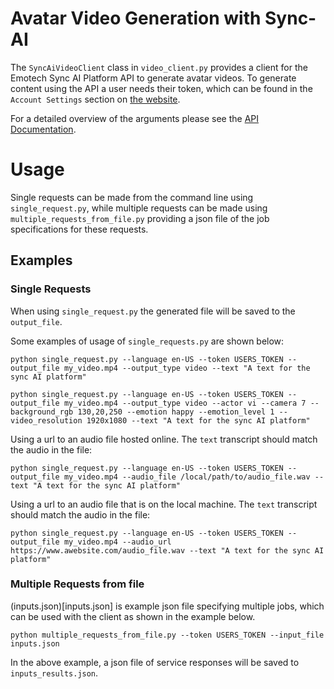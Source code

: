 # Avatar Video Generation with Sync-AI

The `SyncAiVideoClient` class in `video_client.py` provides a client for the Emotech Sync AI Platform API to generate avatar videos. To generate content using the API a user needs their token, which can be found in the `Account Settings` section on [the website](https://lipsync-ai.bubbleapps.io/). 

For a detailed overview of the arguments please see the [API Documentation]().

# Usage

Single requests can be made from the command line using `single_request.py`, while multiple requests can be made using `multiple_requests_from_file.py` providing a json file of the job specifications for these requests.

## Examples

### Single Requests

When using `single_request.py` the generated file will be saved to the `output_file`.

Some examples of usage of `single_requests.py` are shown below:
```
python single_request.py --language en-US --token USERS_TOKEN --output_file my_video.mp4 --output_type video --text "A text for the sync AI platform"

python single_request.py --language en-US --token USERS_TOKEN --output_file my_video.mp4 --output_type video --actor vi --camera 7 --background_rgb 130,20,250 --emotion happy --emotion_level 1 --video_resolution 1920x1080 --text "A text for the sync AI platform"
```

Using a url to an audio file hosted online. The `text` transcript should match the audio in the file:
```
python single_request.py --language en-US --token USERS_TOKEN --output_file my_video.mp4 --audio_file /local/path/to/audio_file.wav --text "A text for the sync AI platform"
```

Using a url to an audio file that is on the local machine. The `text` transcript should match the audio in the file:
```
python single_request.py --language en-US --token USERS_TOKEN --output_file my_video.mp4 --audio_url https://www.awebsite.com/audio_file.wav --text "A text for the sync AI platform"
```


### Multiple Requests from file

(inputs.json)[inputs.json] is example json file specifying multiple jobs, which can be used with the client as shown in the example below. 

```
python multiple_requests_from_file.py --token USERS_TOKEN --input_file inputs.json
```

In the above example, a json file of service responses will be saved to `inputs_results.json`.
